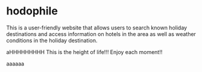 # hodophile

This is a user-friendly website that allows users to search known holiday destinations and access information on hotels in the area as well as weather conditions in the holiday destination.

aHHHHHHHHH
This is the height of life!!!
Enjoy each moment!!

aaaaaa


